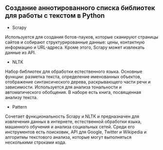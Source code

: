 ## Создание аннотированного списка библиотек для работы с текстом в Python
- Scrapy

Используется для создания ботов-пауков, которые сканируют страницы сайтов и собирают структурированные данные: цены, контактную информацию и URL-адреса. Кроме этого, Scrapy может извлекать данные из API.

- NLTK

Набор библиотек для обработки естественного языка. Основные функции: разметка текста, определение именованных объектов, отображение синтаксического дерева, раскрывающего части речи и зависимости. Используется для анализа тональности и автоматического обобщения. В наборе есть книга, посвященная анализу текста.

- Pattern

Сочетает функциональность Scrapy и NLTK и предназначен для извлечения данных в интернете, естественной обработки языка, машинного обучения и анализа социальных сетей. Среди его инструментов есть поисковик, API для Google, Twitter и Wikipedia и алгоритмы текстового анализа, которые могут выполняться несколькими строками кода.

